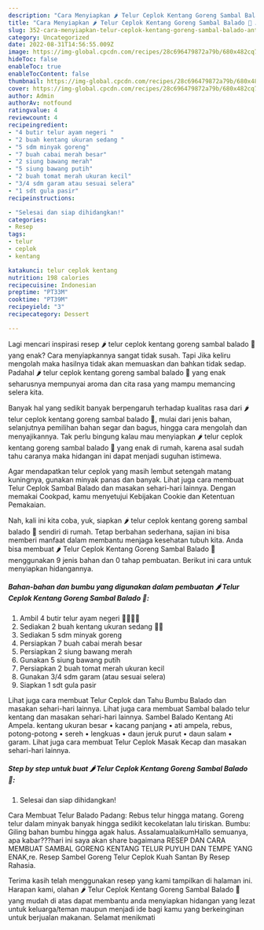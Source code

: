```yaml
---
description: "Cara Menyiapkan 🌶️ Telur Ceplok Kentang Goreng Sambal Balado 🍳 Anti Gagal"
title: "Cara Menyiapkan 🌶️ Telur Ceplok Kentang Goreng Sambal Balado 🍳 Anti Gagal"
slug: 352-cara-menyiapkan-telur-ceplok-kentang-goreng-sambal-balado-anti-gagal
category: Uncategorized
date: 2022-08-31T14:56:55.009Z
image: https://img-global.cpcdn.com/recipes/28c696479872a79b/680x482cq70/telur-ceplok-kentang-goreng-sambal-balado-foto-resep-utama.jpg
hideToc: false
enableToc: true
enableTocContent: false
thumbnail: https://img-global.cpcdn.com/recipes/28c696479872a79b/680x482cq70/telur-ceplok-kentang-goreng-sambal-balado-foto-resep-utama.jpg
cover: https://img-global.cpcdn.com/recipes/28c696479872a79b/680x482cq70/telur-ceplok-kentang-goreng-sambal-balado-foto-resep-utama.jpg
author: Admin
authorAv: notfound
ratingvalue: 4
reviewcount: 4
recipeingredient:
- "4 butir telur ayam negeri "
- "2 buah kentang ukuran sedang "
- "5 sdm minyak goreng"
- "7 buah cabai merah besar"
- "2 siung bawang merah"
- "5 siung bawang putih"
- "2 buah tomat merah ukuran kecil"
- "3/4 sdm garam atau sesuai selera"
- "1 sdt gula pasir"
recipeinstructions:

- "Selesai dan siap dihidangkan!"
categories:
- Resep
tags:
- telur
- ceplok
- kentang

katakunci: telur ceplok kentang 
nutrition: 198 calories
recipecuisine: Indonesian
preptime: "PT33M"
cooktime: "PT39M"
recipeyield: "3"
recipecategory: Dessert

---
```



Lagi mencari inspirasi resep 🌶️ telur ceplok kentang goreng sambal balado 🍳 yang enak? Cara menyiapkannya sangat tidak susah. Tapi Jika keliru mengolah maka hasilnya tidak akan memuaskan dan bahkan tidak sedap. Padahal 🌶️ telur ceplok kentang goreng sambal balado 🍳 yang enak seharusnya mempunyai aroma dan cita rasa yang mampu memancing selera kita.


Banyak hal yang sedikit banyak berpengaruh terhadap kualitas rasa dari 🌶️ telur ceplok kentang goreng sambal balado 🍳, mulai dari jenis bahan, selanjutnya pemilihan bahan segar dan bagus, hingga cara mengolah dan menyajikannya. Tak perlu bingung kalau mau menyiapkan 🌶️ telur ceplok kentang goreng sambal balado 🍳 yang enak di rumah, karena asal sudah tahu caranya maka hidangan ini dapat menjadi suguhan istimewa.

Agar mendapatkan telur ceplok yang masih lembut setengah matang kuningnya, gunakan minyak panas dan banyak. Lihat juga cara membuat Telur Ceplok Sambal Balado dan masakan sehari-hari lainnya. Dengan memakai Cookpad, kamu menyetujui Kebijakan Cookie dan Ketentuan Pemakaian.


Nah, kali ini kita coba, yuk, siapkan 🌶️ telur ceplok kentang goreng sambal balado 🍳 sendiri di rumah. Tetap berbahan sederhana, sajian ini bisa memberi manfaat dalam membantu menjaga kesehatan tubuh kita. Anda bisa membuat 🌶️ Telur Ceplok Kentang Goreng Sambal Balado 🍳 menggunakan 9 jenis bahan dan 0 tahap pembuatan. Berikut ini cara untuk menyiapkan hidangannya.

<!--inarticleads1-->

##### Bahan-bahan dan bumbu yang digunakan dalam pembuatan 🌶️ Telur Ceplok Kentang Goreng Sambal Balado 🍳:

1. Ambil 4 butir telur ayam negeri 🥚🥚🥚🥚
1. Sediakan 2 buah kentang ukuran sedang 🥔🥔
1. Sediakan 5 sdm minyak goreng
1. Persiapkan 7 buah cabai merah besar
1. Persiapkan 2 siung bawang merah
1. Gunakan 5 siung bawang putih
1. Persiapkan 2 buah tomat merah ukuran kecil
1. Gunakan 3/4 sdm garam (atau sesuai selera)
1. Siapkan 1 sdt gula pasir


Lihat juga cara membuat Telur Ceplok dan Tahu Bumbu Balado dan masakan sehari-hari lainnya. Lihat juga cara membuat Sambal balado telur kentang dan masakan sehari-hari lainnya. Sambel Balado Kentang Ati Ampela. kentang ukuran besar • kacang panjang • ati ampela, rebus, potong-potong • sereh • lengkuas • daun jeruk purut • daun salam • garam. Lihat juga cara membuat Telur Ceplok Masak Kecap dan masakan sehari-hari lainnya. 

<!--inarticleads2-->

##### Step by step untuk buat 🌶️ Telur Ceplok Kentang Goreng Sambal Balado 🍳:


1. Selesai dan siap dihidangkan!

Cara Membuat Telur Balado Padang: Rebus telur hingga matang. Goreng telur dalam minyak banyak hingga sedikit kecokelatan lalu tiriskan. Bumbu: Giling bahan bumbu hingga agak halus. AssalamualaikumHallo semuanya, apa kabar???hari ini saya akan share bagaimana RESEP DAN CARA MEMBUAT SAMBAL GORENG KENTANG TELUR PUYUH DAN TEMPE YANG ENAK,re. Resep Sambel Goreng Telur Ceplok Kuah Santan By Resep Rahasia. 

Terima kasih telah menggunakan resep yang kami tampilkan di halaman ini. Harapan kami, olahan 🌶️ Telur Ceplok Kentang Goreng Sambal Balado 🍳 yang mudah di atas dapat membantu anda menyiapkan hidangan yang lezat untuk keluarga/teman maupun menjadi ide bagi kamu yang berkeinginan untuk berjualan makanan. Selamat menikmati

